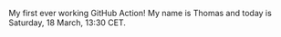 My first ever working GitHub Action!
My name is Thomas and today is Saturday, 18 March, 13:30 CET. 
